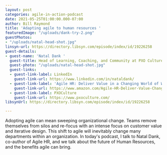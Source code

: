```yaml
---
layout: post
categories: agile-in-action-podcast
date: 2021-05-25T01:00:00.000-07:00
author: Bill Raymond
title: 'Adapting agile to human resources '
featuredImage: "/uploads/dank-try-2.png"
guestPhotos:
- "/uploads/natal-head-shot.jpg"
linsyn-url: https://directory.libsyn.com/episode/index/id/19226258
guest-details:
- guest-name: 'Natal Dank '
  guest-title: Head of Learning, Coaching, and Community at PXO Culture
  guest-photo: "/uploads/natal-head-shot.jpg"
  guest-links:
  - guest-link-label: LinkedIn
    guest-link-url: https://www.linkedin.com/in/nataldank/
  - guest-link-label: 'Agile HR: Deliver Value in a Changing World of Work'
    guest-link-url: https://www.amazon.com/Agile-HR-Deliver-Value-Changing/dp/178966585X
  - guest-link-label: PXOCulture
    guest-link-url: https://www.pxoculture.com/
libsynUrl: https://directory.libsyn.com/episode/index/id/19226258

---
```

Adopting agile can mean sweeping organizational change. Teams remove themselves from silos and re-focus with an intense focus on customer value and iterative design. This shift to agile will inevitably change many departments within an organization. In today's podcast, I talk to Natal Dank, co-author of Agile HR, and we talk about the future of Human Resources, and the benefits agile can bring.